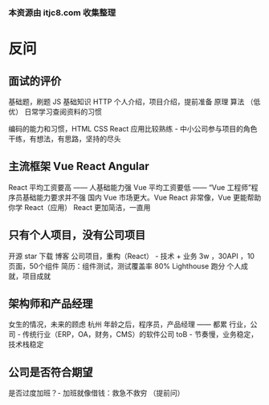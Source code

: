 ### 本资源由 itjc8.com 收集整理
# 反问

## 面试的评价
基础题，刷题
JS 基础知识 HTTP
个人介绍，项目介绍，提前准备
原理 算法 （低优）
日常学习查阅资料的习惯

编码的能力和习惯，HTML CSS React 应用比较熟练 - 中小公司参与项目的角色
干练，有想法，有思路，坚持的尽头

## 主流框架 Vue React Angular
React 平均工资要高 —— 人基础能力强
Vue 平均工资要低 —— “Vue 工程师”程序员基础能力要求并不强
国内 Vue 市场更大。Vue React 非常像，Vue 更能帮助你学 React（应用）
React 更加简洁，一直用

## 只有个人项目，没有公司项目
开源 star 下载 博客
公司项目，重构（React） - 技术 + 业务
3w ，30API ，10 页面，50个组件
简历：组件测试，测试覆盖率 80%
Lighthouse 跑分
个人成就，项目成就

## 架构师和产品经理
女生的情况，未来的顾虑
杭州
年龄之后，程序员，产品经理 —— 都累
行业，公司 - 传统行业（ERP，OA，财务，CMS）的软件公司 toB - 节奏慢，业务稳定，技术栈稳定

## 公司是否符合期望
是否过度加班？- 加班就像借钱：救急不救穷 （提前问）

